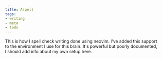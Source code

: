 ```yaml
---
title: Aspell
tags:
- writing
- meta
- todo
---
```


This is how I spell check writing done using neovim.
I've added this support to the environment I use for this brain.
It's powerful but poorly documented, I should add info about my own setup here.
